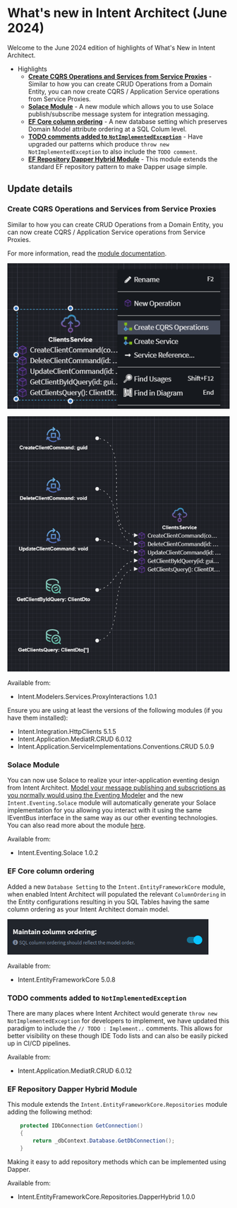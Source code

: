 # What's new in Intent Architect (June 2024)

Welcome to the June 2024 edition of highlights of What's New in Intent Architect.

- Highlights
  - **[Create CQRS Operations and Services from Service Proxies](#create-cqrs-operations-and-services-from-service-proxies)** - Similar to how you can create CRUD Operations from a Domain Entity, you can now create CQRS / Application Service operations from Service Proxies.
  - **[Solace Module](#solace-module)** - A new module which allows you to use Solace publish/subscribe message system for integration messaging.
  - **[EF Core column ordering](#ef-core-column-ordering)** - A new database setting which preserves Domain Model attribute ordering at a SQL Colum level.
  - **[TODO comments added to `NotImplementedException`](#todo-comments-added-to-notimplementedexception)** - Have upgraded our patterns which produce `throw new NotImplementedException` to also include the `TODO comment`.
  - **[EF Repository Dapper Hybrid Module](#ef-core-column-ordering)** - This module extends the standard EF repository pattern to make Dapper usage simple.

## Update details

### Create CQRS Operations and Services from Service Proxies

Similar to how you can create CRUD Operations from a Domain Entity, you can now create CQRS / Application Service operations from Service Proxies.

For more information, read the [module documentation](https://github.com/IntentArchitect/Intent.Modules/blob/master/Modules/Intent.Modules.Modelers.Services.ProxyInteractions/README.md).

![Context Menu](images/service-proxies-creation-menu.png)

![Created Services](images/service-proxies-created-diagram.png)

Available from:

- Intent.Modelers.Services.ProxyInteractions 1.0.1

Ensure you are using at least the versions of the following modules (if you have them installed):

- Intent.Integration.HttpClients 5.1.5
- Intent.Application.MediatR.CRUD 6.0.12
- Intent.Application.ServiceImplementations.Conventions.CRUD 5.0.9

### Solace Module

You can now use Solace to realize your inter-application eventing design from Intent Architect. [Model your message publishing and subscriptions as you normally would using the Eventing Modeler](https://github.com/IntentArchitect/Intent.Modules/blob/development/Modules/Intent.Modules.Modelers.Eventing/README.md) and the new `Intent.Eventing.Solace` module will automatically generate your Solace implementation  for you allowing you interact with it using the same IEventBus interface in the same way as our other eventing technologies. You can also read more about the module [here](https://github.com/IntentArchitect/Intent.Modules.NET/blob/development/Modules/Intent.Modules.Eventing.Solace/README.md).

Available from:

- Intent.Eventing.Solace 1.0.2

### EF Core column ordering

Added a new `Database Setting` to the `Intent.EntityFrameworkCore` module, when enabled Intent Architect will populated the relevant `ColumnOrdering` in the Entity configurations resulting in you SQL Tables having the same column ordering as your Intent Architect domain model.

![Setting](images/maintain-column-ordering.png)

Available from:

- Intent.EntityFrameworkCore 5.0.8

### TODO comments added to `NotImplementedException`

There are many places where Intent Architect would generate `throw new NotImplementedException` for developers to implement, we have updated this paradigm to include the `// TODO : Implement..` comments. This allows for better visibility on these though IDE Todo lists and can also be easily picked up in CI/CD pipelines.

Available from:

- Intent.Application.MediatR.CRUD 6.0.12

### EF Repository Dapper Hybrid Module

This module extends the `Intent.EntityFrameworkCore.Repositories` module adding the following method:

```csharp
    protected IDbConnection GetConnection()
    {
        return _dbContext.Database.GetDbConnection();
    }
```

Making it easy to add repository methods which can be implemented using Dapper.

Available from:

- Intent.EntityFrameworkCore.Repositories.DapperHybrid 1.0.0
